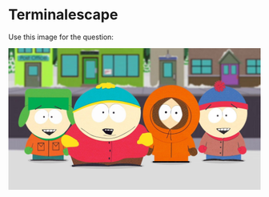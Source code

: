 # Terminalescape

Use this image for the question:

![image alt](https://github.com/rizyapper/Terminalescape/blob/e80998c730aaa084fdee3676cc2d12b1b8c41ceb/its_inside_it.jpg)
